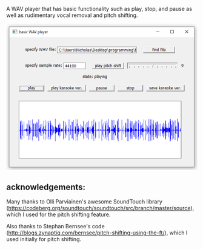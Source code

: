 A WAV player that has basic functionality such as play, stop, and pause as well as rudimentary vocal removal and pitch shifting.      
    
![basic wav player screenshot](screenshot.png "basic wav player")    
    
## acknowledgements:    
Many thanks to Olli Parviainen's awesome SoundTouch library (https://codeberg.org/soundtouch/soundtouch/src/branch/master/source), which I used for the pitch shifting feature.    
    
Also thanks to Stephan Bernsee's code (http://blogs.zynaptiq.com/bernsee/pitch-shifting-using-the-ft/), which I used initially for pitch shifting.